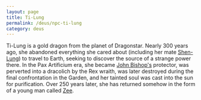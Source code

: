 ```yaml
---
layout: page
title: Ti-Lung
permalink: /deus/npc-ti-lung
category: deus
---
```

Ti-Lung is a gold dragon from the planet of Dragonstar. Nearly 300 years ago, she abandoned everything she cared about (including her mate [Shen-Lung](npc-shen-lung)) to travel to Earth, seeking to discover the source of a strange power there. In the Pax Artificium era, she became [John Bishop's](/pax/npcs/bishop.html) protector, was perverted into a dracolich by the Rex wraith, was later destroyed during the final confrontation in the Garden, and her tainted soul was cast into the sun for purification. Over 250 years later, she has returned somehow in the form of a young man called [Zee](char-public-james).
